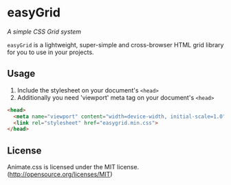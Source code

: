 # easyGrid

_A simple CSS Grid system_

`easyGrid` is a lightweight, super-simple and cross-browser HTML grid library for you to use in your projects.

## Usage

1. Include the stylesheet on your document's `<head>`
2. Additionally you need 'viewport' meta tag on your document's `<head>`

```html
<head>
  <meta name="viewport" content="width=device-width, initial-scale=1.0">
  <link rel="stylesheet" href="easygrid.min.css">
</head>
```
 

## License

Animate.css is licensed under the MIT license. (http://opensource.org/licenses/MIT)
